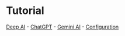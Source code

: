 # Tutorial
[Deep AI](deep.md) - [ChatGPT](every_command.md) - [Gemini AI](gemini.md) - [Configuration](setup.md)
